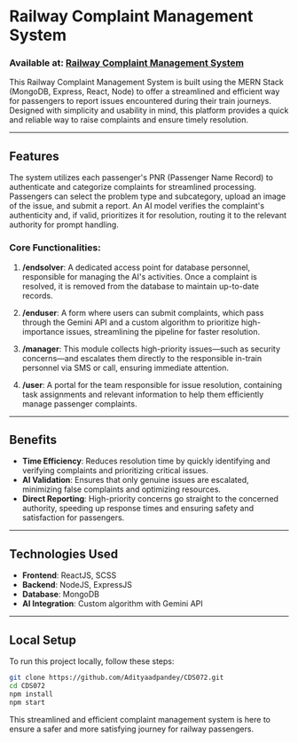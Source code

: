 # Railway Complaint Management System

### Available at: [Railway Complaint Management System](https://rail-cms-three.vercel.app/)

This Railway Complaint Management System is built using the MERN Stack (MongoDB, Express, React, Node) to offer a streamlined and efficient way for passengers to report issues encountered during their train journeys. Designed with simplicity and usability in mind, this platform provides a quick and reliable way to raise complaints and ensure timely resolution.

---

## Features

The system utilizes each passenger's PNR (Passenger Name Record) to authenticate and categorize complaints for streamlined processing. Passengers can select the problem type and subcategory, upload an image of the issue, and submit a report. An AI model verifies the complaint's authenticity and, if valid, prioritizes it for resolution, routing it to the relevant authority for prompt handling.

### Core Functionalities:

1. **/endsolver**: A dedicated access point for database personnel, responsible for managing the AI's activities. Once a complaint is resolved, it is removed from the database to maintain up-to-date records.
   
2. **/enduser**: A form where users can submit complaints, which pass through the Gemini API and a custom algorithm to prioritize high-importance issues, streamlining the pipeline for faster resolution.
   
3. **/manager**: This module collects high-priority issues—such as security concerns—and escalates them directly to the responsible in-train personnel via SMS or call, ensuring immediate attention.
   
4. **/user**: A portal for the team responsible for issue resolution, containing task assignments and relevant information to help them efficiently manage passenger complaints.

---

## Benefits

- **Time Efficiency**: Reduces resolution time by quickly identifying and verifying complaints and prioritizing critical issues.
- **AI Validation**: Ensures that only genuine issues are escalated, minimizing false complaints and optimizing resources.
- **Direct Reporting**: High-priority concerns go straight to the concerned authority, speeding up response times and ensuring safety and satisfaction for passengers.

---

## Technologies Used

- **Frontend**: ReactJS, SCSS
- **Backend**: NodeJS, ExpressJS
- **Database**: MongoDB
- **AI Integration**: Custom algorithm with Gemini API

---

## Local Setup

To run this project locally, follow these steps:

```bash
git clone https://github.com/Adityaadpandey/CDS072.git
cd CDS072
npm install
npm start
```

This streamlined and efficient complaint management system is here to ensure a safer and more satisfying journey for railway passengers.
